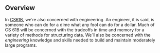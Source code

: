 ## Overview

In [CS61B](https://sp21.datastructur.es/), we’re also concerned with engineering. An engineer, it is said, is someone who can do for a dime what any fool can do for a dollar. Much of CS 61B will be concerned with the tradeoffs in time and memory for a variety of methods for structuring data. We’ll also be concerned with the *engineering* knowledge and skills needed to build and maintain moderately large programs.